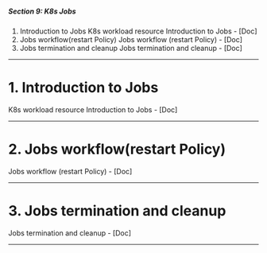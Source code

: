 ##### Section 9: K8s Jobs
1. Introduction to Jobs
		K8s workload resource Introduction to Jobs - [Doc]
2. Jobs workflow(restart Policy)
		Jobs workflow (restart Policy) - [Doc]
3. Jobs termination and cleanup
		Jobs termination and cleanup - [Doc]

---


# 1. Introduction to Jobs
K8s workload resource Introduction to Jobs - [Doc]


---
# 2. Jobs workflow(restart Policy)
Jobs workflow (restart Policy) - [Doc]


---
# 3. Jobs termination and cleanup
Jobs termination and cleanup - [Doc]


---
